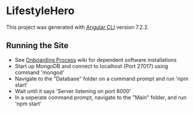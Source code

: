 # LifestyleHero

This project was generated with [Angular CLI](https://github.com/angular/angular-cli) version 7.2.2.

## Running the Site
 - See [Onboarding Process](https://github.com/ECU-CSCI-4230/TeamGiratina/wiki/Onboarding-Process) wiki for dependent software installations 
 - Start up MongoDB and connect to localhost (Port 27017) using command 'mongod'
 - Navigate to the "Database" folder on a command prompt and run 'npm start'
 - Wait until it says 'Server listening on port 8000'
 - In a seperate command prompt, navigate to the "Main" folder, and run 'npm start'
